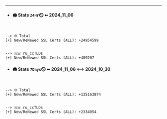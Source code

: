 

---
- #### 🖨️ **Stats** `24Hr`⏲️ ➼ 2024_11_06
```console


--> 🌐 Total
[+] New/ReNewed SSL Certs (ALL): +24954599


--> 🇷🇺 ru_ccTLDs
[+] New/ReNewed SSL Certs (ALL): +409207

```

- #### 🖨️ **Stats** `7Days`⏲️ ➼ 2024_11_06 <--> 2024_10_30
```console


--> 🌐 Total
[+] New/ReNewed SSL Certs (ALL): +135163874


--> 🇷🇺 ru_ccTLDs
[+] New/ReNewed SSL Certs (ALL): +2334054

```

